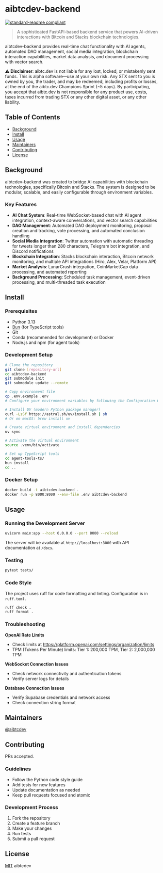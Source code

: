 # aibtcdev-backend

[![standard-readme compliant](https://img.shields.io/badge/readme%20style-standard-brightgreen.svg?style=flat-square)](https://github.com/RichardLitt/standard-readme)

> A sophisticated FastAPI-based backend service that powers AI-driven interactions with Bitcoin and Stacks blockchain technologies.

aibtcdev-backend provides real-time chat functionality with AI agents, automated DAO management, social media integration, blockchain interaction capabilities, market data analysis, and document processing with vector search.

**⚠️ Disclaimer**: aibtc.dev is not liable for any lost, locked, or mistakenly sent funds. This is alpha software—use at your own risk. Any STX sent to you is owned by you, the trader, and may be redeemed, including profits or losses, at the end of the aibtc.dev Champions Sprint (~5 days). By participating, you accept that aibtc.dev is not responsible for any product use, costs, taxes incurred from trading STX or any other digital asset, or any other liability.

## Table of Contents

- [Background](#background)
- [Install](#install)
- [Usage](#usage)
- [Maintainers](#maintainers)
- [Contributing](#contributing)
- [License](#license)

## Background

aibtcdev-backend was created to bridge AI capabilities with blockchain technologies, specifically Bitcoin and Stacks. The system is designed to be modular, scalable, and easily configurable through environment variables.

### Key Features

- **AI Chat System**: Real-time WebSocket-based chat with AI agent integration, context-aware conversations, and vector search capabilities
- **DAO Management**: Automated DAO deployment monitoring, proposal creation and tracking, vote processing, and automated conclusion handling
- **Social Media Integration**: Twitter automation with automatic threading for tweets longer than 280 characters, Telegram bot integration, and Discord notifications
- **Blockchain Integration**: Stacks blockchain interaction, Bitcoin network monitoring, and multiple API integrations (Hiro, Alex, Velar, Platform API)
- **Market Analysis**: LunarCrush integration, CoinMarketCap data processing, and automated reporting
- **Background Processing**: Scheduled task management, event-driven processing, and multi-threaded task execution


## Install

### Prerequisites

- Python 3.13
- [Bun](https://bun.sh/) (for TypeScript tools)
- Git
- Conda (recommended for development) or Docker
- Node.js and npm (for agent tools)

### Development Setup

```bash
# Clone the repository
git clone [repository-url]
cd aibtcdev-backend
git submodule init
git submodule update --remote

# Copy environment file
cp .env.example .env
# Configure your environment variables by following the Configuration Guide

# Install UV (modern Python package manager)
curl -LsSf https://astral.sh/uv/install.sh | sh
# Or on macOS: brew install uv

# Create virtual environment and install dependencies
uv sync

# Activate the virtual environment
source .venv/bin/activate

# Set up TypeScript tools
cd agent-tools-ts/
bun install
cd ..
```

### Docker Setup

```bash
docker build -t aibtcdev-backend .
docker run -p 8000:8000 --env-file .env aibtcdev-backend
```

## Usage

### Running the Development Server

```bash
uvicorn main:app --host 0.0.0.0 --port 8000 --reload
```

The server will be available at `http://localhost:8000` with API documentation at `/docs`.

### Testing

```bash
pytest tests/
```

### Code Style

The project uses ruff for code formatting and linting. Configuration is in `ruff.toml`.

```bash
ruff check .
ruff format .
```



### Troubleshooting

**OpenAI Rate Limits**
- Check limits at https://platform.openai.com/settings/organization/limits
- TPM (Tokens Per Minute) limits: Tier 1: 200,000 TPM, Tier 2: 2,000,000 TPM

**WebSocket Connection Issues**
- Check network connectivity and authentication tokens
- Verify server logs for details

**Database Connection Issues**
- Verify Supabase credentials and network access
- Check connection string format

## Maintainers

[@aibtcdev](https://github.com/aibtcdev)

## Contributing

PRs accepted.

### Guidelines

- Follow the Python code style guide
- Add tests for new features
- Update documentation as needed
- Keep pull requests focused and atomic

### Development Process

1. Fork the repository
2. Create a feature branch
3. Make your changes
4. Run tests
5. Submit a pull request

## License

[MIT](LICENSE) aibtcdev
